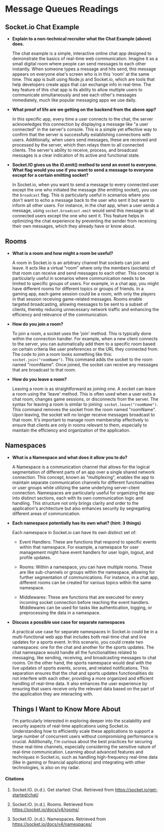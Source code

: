 # Message Queues Readings

## Socket.io Chat Example 

- **Explain to a non-technical recruiter what the Chat Example (above) does.**

  The chat example is a simple, interactive online chat app designed to demonstrate the basics of real-time web communication. Imagine it as a small digital room where people can send messages to each other instantly. When someone types a message and hits send, this message appears on everyone else's screen who is in this 'room' at the same time. This app is built using Node.js and Socket.io, which are tools that help developers create apps that can exchange info in real-time. The key feature of this chat app is its ability to allow multiple users to communicate simultaneously and see each other's messages immediately, much like popular messaging apps we use daily.  

- **What proof of life are we getting on the backend from the above app?**

  In this specific app, every time a user connects to the chat, the server acknowledges this connection by displaying a message like "a user connected" in the server's console. This is a simple yet effective way to confirm that the server is successfully establishing connections with users. Additionally, when users send messages, these are received and processed by the server, which then relays them to all connected clients. The server's ability to receive, process, and broadcast messages is a clear indication of its active and functional state.  

- **Socket.IO gives us the i0.emit() method to send an event to everyone. What flag would you use if you want to send a message to everyone except for a certain emitting socket?**

  In Socket.io, when you want to send a message to every connected user except the one who initiated the message (the emitting socket), you use the `broadcast` flag. This is particularly useful in scenarios where you don't want to echo a message back to the user who sent it but want to inform all other users. For instance, in the chat app, when a user sends a message, using `socket.broadcast.emit` would send this message to all connected users except the one who sent it. This feature helps in optimizing the chat experience by preventing the sender from receiving their own messages, which they already have or know about.

## Rooms

- **What is a room and how might a room be useful?**

  A room in Socket.io is an arbitrary channel that sockets can join and leave. It acts like a virtual "room" where only the members (sockets) of that room can receive and send messages to each other. This concept is particularly useful in scenarios where communication needs to be limited to specific groups of users. For example, in a chat app, you might have different rooms for different topics or groups of friends. In a gaming app, each game session could be a room, with only the players in that session receiving game-related messages. Rooms enable targeted broadcasting, allowing messages to be sent to a subset of clients, thereby reducing unnecessary network traffic and enhancing the efficiency and relevance of the communication.  

- **How do you join a room?**  

  To join a room, a socket uses the 'join' method. This is typically done within the connection handler. For example, when a new client connects to the server, you can automatically add them to a specific room based on certain criteria like user preferences or the URL they connected from. The code to join a room looks something like this: `socket.join("roomName")`. This command adds the socket to the room named "roomName". Once joined, the socket can receive any messages that are broadcast to that room.

- **How do you leave a room?**   

  Leaving a room is as straightforward as joining one. A socket can leave a room using the 'leave' method. This is often used when a user exits a chat room, changes game sessions, or disconnects from the server. The syntax for leaving a room is similar to joining: `socket.leave("roomName")`. This command removes the socket from the room named "roomName". Upon leaving, the socket will no longer receive messages broadcast to that room. It's important to manage room membership effectively to ensure that clients are only in rooms relevant to them, especially to maintain the efficiency and organization of the application.

## Namespaces

- **What is a Namespace and what does it allow you to do?**

  A Namespace is a communication channel that allows for the logical segmentation of different parts of an app over a single shared network connection. This concept, known as "multiplexing", enables the app to maintain separate communication channels for different functionalities or user groups while utilizing the same underlying server-client connection. Namespaces are particularly useful for organizing the app into distinct sections, each with its own communication logic and handling. This structure not only brings clarity and order to the application's architecture but also enhances security by segregating different areas of communication.  

- **Each namespace potentially has its own what? (hint: 3 things)**

  Each namespace in Socket.io can have its own distinct set of:  

  - Event Handlers: These are functions that respond to specific events within that namespace. For example, a namespace for user management might have event handlers for user login, logout, and profile updates.

  - Rooms: Within a namespace, you can have multiple rooms. These are like sub-channels or groups within the namespace, allowing for further segmentation of communications. For instance, in a chat app, different rooms can be created for various topics within the same namespace. 

  - Middlewares: These are functions that are executed for every incoming socket connection before reaching the event handlers. Middlewares can be used for tasks like authentication, logging, or preprocessing the data in a namespace.

- **Discuss a possible use case for separate namespaces**  

  A practical use case for separate namespaces in Socket.io could be in a multi-functional web app that includes both real-time chat and live updates for a sports event. In this scenario, you could create two namespaces: one for the chat and another for the sports updates. The chat namespace would handle all the functionalities related to messaging, like sending, receiving, and broadcasting messages to chat rooms. On the other hand, the sports namespace would deal with the live updates of sports events, scores, and related notifications. This separation ensures that the chat and sports updates functionalities do not interfere with each other, providing a more organized and efficient handling of real-time data. It also enhances the user experience by ensuring that users receive only the relevant data based on the part of the application they are interacting with.

  ## Things I Want to Know More About

    I'm particularly interested in exploring deeper into the scalability and security aspects of real-time applications using Socket.io. Understanding how to efficiently scale these applications to support a large number of concurrent users without compromising performance is crucial. Additionally, I'm curious about the best practices for securing these real-time channels, especially considering the sensitive nature of real-time communication. Learning about advanced features and techniques in Socket.io, such as handling high-frequency real-time data (like in gaming or financial applications) and integrating with other technologies, is also on my radar.


#### Citations

1. Socket.IO. (n.d.). Get started: Chat. Retrieved from https://socket.io/get-started/chat/

2. Socket.IO. (n.d.). Rooms. Retrieved from https://socket.io/docs/v4/rooms/

3. Socket.IO. (n.d.). Namespaces. Retrieved from https://socket.io/docs/v4/namespaces/
